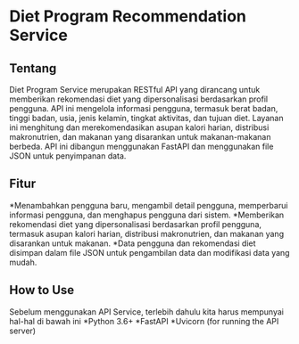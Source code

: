 # Diet Program Recommendation Service

## Tentang
Diet Program Service merupakan RESTful API yang dirancang untuk memberikan rekomendasi diet yang dipersonalisasi berdasarkan profil pengguna. API ini mengelola informasi pengguna, termasuk berat badan, tinggi badan, usia, jenis kelamin, tingkat aktivitas, dan tujuan diet. Layanan ini menghitung dan merekomendasikan asupan kalori harian, distribusi makronutrien, dan makanan yang disarankan untuk makanan-makanan berbeda. API ini dibangun menggunakan FastAPI dan menggunakan file JSON untuk penyimpanan data.

## Fitur
*Menambahkan pengguna baru, mengambil detail pengguna, memperbarui informasi pengguna, dan menghapus pengguna dari sistem.
*Memberikan rekomendasi diet yang dipersonalisasi berdasarkan profil pengguna, termasuk asupan kalori harian, distribusi makronutrien, dan makanan yang disarankan untuk makanan.
*Data pengguna dan rekomendasi diet disimpan dalam file JSON untuk pengambilan data dan modifikasi data yang mudah.

## How to Use

Sebelum menggunakan API Service, terlebih dahulu kita harus mempunyai hal-hal di bawah ini
*Python 3.6+
*FastAPI
*Uvicorn (for running the API server)
